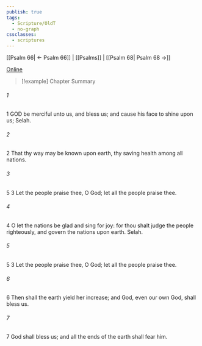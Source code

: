 ```yaml
---
publish: true
tags:
  - Scripture/OldT
  - no-graph
cssclasses:
  - scriptures
---
```

[[Psalm 66| ← Psalm 66]] | [[Psalms]] | [[Psalm 68| Psalm 68 →]]

[Online](https://churchofjesuschrist.org/study/scriptures/ot/ps/67?lang=eng)

>[!example] Chapter Summary
>
###### 1
1 GOD be merciful unto us, and bless us; and cause his face to shine upon us; Selah.
###### 2
2 That thy way may be known upon earth, thy saving health among all nations.
###### 3
5 3 Let the people praise thee, O God; let all the people praise thee.
###### 4
4 O let the nations be glad and sing for joy: for thou shalt judge the people righteously, and govern the nations upon earth.  Selah.
###### 5
5 3 Let the people praise thee, O God; let all the people praise thee.
###### 6
6 Then shall the earth yield her increase; and God, even our own God, shall bless us.
###### 7
7 God shall bless us; and all the ends of the earth shall fear him.



